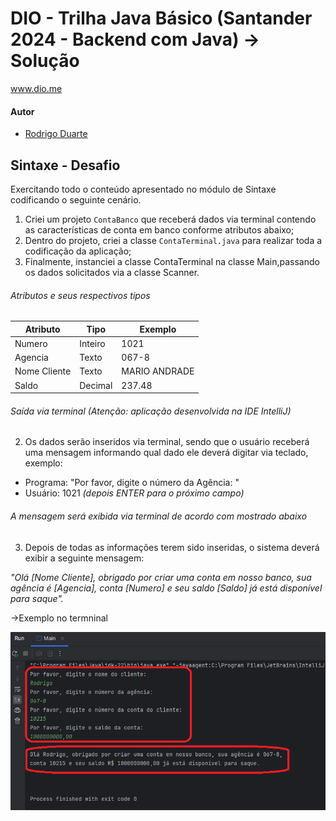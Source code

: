 # DIO - Trilha Java Básico (Santander 2024 - Backend com Java) -> Solução

www.dio.me

#### Autor

- [Rodrigo Duarte](https://github.com/rodrigoduartesilva)

## Sintaxe - Desafio

Exercitando todo o conteúdo apresentado no módulo de Sintaxe codificando o seguinte cenário.

1. Criei um projeto `ContaBanco` que receberá dados via terminal contendo as características de conta em banco conforme atributos abaixo;
2. Dentro do projeto, criei a classe `ContaTerminal.java` para realizar toda a codificação da aplicação;
3. Finalmente, instanciei a classe ContaTerminal na classe Main,passando os dados solicitados via a classe Scanner.

###### Atributos e seus respectivos tipos

| Atributo     | Tipo    | Exemplo       |
| ------------ | ------- | ------------- |
| Numero       | Inteiro | 1021          |
| Agencia      | Texto   | 067-8         |
| Nome Cliente | Texto   | MARIO ANDRADE |
| Saldo        | Decimal | 237.48        |

###### Saída via terminal (Atenção: aplicação desenvolvida na IDE IntelliJ)

2. Os dados serão inseridos via terminal, sendo que o usuário receberá uma mensagem informando qual dado ele deverá digitar via teclado, exemplo:

- Programa: "Por favor, digite o número da Agência: "
- Usuário: 1021 _(depois ENTER para o próximo campo)_

###### A mensagem será exibida via terminal de acordo com mostrado abaixo

3. Depois de todas as informações terem sido inseridas, o sistema deverá exibir a seguinte mensagem:

_"Olá [Nome Cliente], obrigado por criar uma conta em nosso banco, sua agência é [Agencia], conta [Numero] e seu saldo [Saldo] já está disponível para saque"._

->Exemplo no termninal

![Terminal](./src/img/saida-conta-terminal.png)
